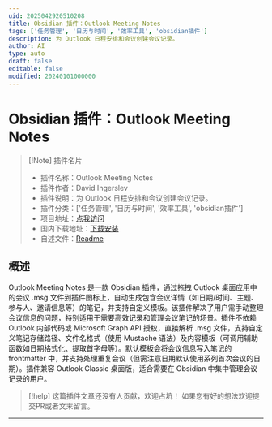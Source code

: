 ```yaml
---
uid: 2025042920510208
title: Obsidian 插件：Outlook Meeting Notes
tags: ['任务管理', '日历与时间', '效率工具', 'obsidian插件']
description: 为 Outlook 日程安排和会议创建会议记录。
author: AI
type: auto
draft: false
editable: false
modified: 20240101000000
---
```


# Obsidian 插件：Outlook Meeting Notes

> [!Note] 插件名片
> - 插件名称：Outlook Meeting Notes
> - 插件作者：David Ingerslev
> - 插件说明：为 Outlook 日程安排和会议创建会议记录。
> - 插件分类：['任务管理', '日历与时间', '效率工具', 'obsidian插件']
> - 项目地址：[点我访问](https://github.com/davidingerslev/outlook-meeting-notes)
> - 国内下载地址：[下载安装](https://pkmer.cn/products/plugin/pluginMarket/?outlook-meeting-notes)
> - 自述文件：[Readme](https://ghproxy.net/https://raw.githubusercontent.com/davidingerslev/outlook-meeting-notes/master/README.md)



## 概述

Outlook Meeting Notes 是一款 Obsidian 插件，通过拖拽 Outlook 桌面应用中的会议 .msg 文件到插件图标上，自动生成包含会议详情（如日期/时间、主题、参与人、邀请信息等）的笔记，并支持自定义模板。该插件解决了用户需手动整理会议信息的问题，特别适用于需要高效记录和管理会议笔记的场景。插件不依赖 Outlook 内部代码或 Microsoft Graph API 授权，直接解析 .msg 文件，支持自定义笔记存储路径、文件名格式（使用 Mustache 语法）及内容模板（可调用辅助函数如日期格式化、提取首字母等）。默认模板会将会议信息写入笔记的 frontmatter 中，并支持处理重复会议（但需注意日期默认使用系列首次会议的日期）。插件兼容 Outlook Classic 桌面版，适合需要在 Obsidian 中集中管理会议记录的用户。


> [!help] 
> 这篇插件文章还没有人贡献，欢迎占坑！
> 如果您有好的想法欢迎提交PR或者文末留言。
> 

---



